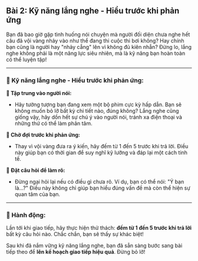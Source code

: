 ## Bài 2: Kỹ năng lắng nghe - Hiểu trước khi phản ứng

Bạn đã bao giờ gặp tình huống nói chuyện mà người đối diện chưa nghe hết câu đã vội vàng nhảy vào như thể đang thi cuộc thi bơi không? Hay chính bạn cũng là người hay "nhảy cẫng" lên vì không đủ kiên nhẫn? Đừng lo, lắng nghe không phải là một năng lực siêu nhiên, mà là kỹ năng bạn hoàn toàn có thể luyện tập!

---

### 📌 Kỹ năng lắng nghe - Hiểu trước khi phản ứng:

**🔹 Tập trung vào người nói:**
- Hãy tưởng tượng bạn đang xem một bộ phim cực kỳ hấp dẫn. Bạn sẽ không muốn bỏ lỡ bất kỳ chi tiết nào, đúng không? Lắng nghe cũng giống vậy, hãy dồn hết sự chú ý vào người nói, tránh xa điện thoại và những thứ có thể làm phân tâm.

**🔹 Chờ đợi trước khi phản ứng:**
- Thay vì vội vàng đưa ra ý kiến, hãy đếm từ 1 đến 5 trước khi trả lời. Điều này giúp bạn có thời gian để suy nghĩ kỹ lưỡng và đáp lại một cách tinh tế.

**🔹 Đặt câu hỏi để làm rõ:**
- Đừng ngại hỏi lại nếu có điều gì chưa rõ. Ví dụ, bạn có thể nói: "Ý bạn là...?" Điều này không chỉ giúp bạn hiểu đúng vấn đề mà còn thể hiện sự quan tâm của bạn.

---

### 🚀 Hành động:

Lần tới khi giao tiếp, hãy thực hiện thử thách: **đếm từ 1 đến 5 trước khi trả lời** bất kỳ câu hỏi nào. Chắc chắn, bạn sẽ thấy sự khác biệt!

Sau khi đã nắm vững kỹ năng lắng nghe, bạn đã sẵn sàng bước sang bài tiếp theo để **lên kế hoạch giao tiếp hiệu quả**. Đừng bỏ lỡ!